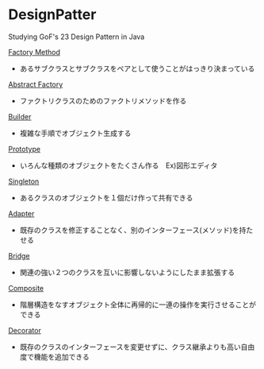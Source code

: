 # DesignPatter
Studying GoF's 23 Design Pattern in Java
 
[Factory Method](/FactoryMethod)
* あるサブクラスとサブクラスをペアとして使うことがはっきり決まっている

[Abstract Factory](/AbstractFactory)
* ファクトリクラスのためのファクトリメソッドを作る

[Builder](/Builder)
* 複雑な手順でオブジェクト生成する

[Prototype](/Prototype)
* いろんな種類のオブジェクトをたくさん作る　Ex)図形エディタ

[Singleton](/Singleton)
* あるクラスのオブジェクトを１個だけ作って共有できる

[Adapter](/Adapter)
* 既存のクラスを修正することなく、別のインターフェース(メソッド)を持たせる

[Bridge](/Bridge)
* 関連の強い２つのクラスを互いに影響しないようにしたまま拡張する

[Composite](/Composite)
* 階層構造をなすオブジェクト全体に再帰的に一連の操作を実行させることができる

[Decorator](/Decorator)
* 既存のクラスのインターフェースを変更せずに、クラス継承よりも高い自由度で機能を追加できる